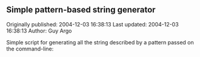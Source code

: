 ## Simple pattern-based string generator 
Originally published: 2004-12-03 16:38:13 
Last updated: 2004-12-03 16:38:13 
Author: Guy Argo 
 
Simple script for generating all the string described by a pattern passed on the command-line: